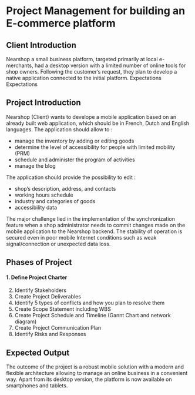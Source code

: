 # Project Management for building an E-commerce platform
## Client Introduction
Nearshop a small business platform, targeted primarily at local e-merchants, had a desktop version with a limited number of online tools for shop owners. Following the customer’s request, they plan to develop a native application connected to the initial platform. Expectations Expectations

## Project Introduction
Nearshop (Client) wants to develope a mobile application based on an already built web application, which should be in French, Dutch and English languages.
The application should allow to :
- manage the inventory by adding or editing goods
- determine the level of accessibility for people with limited mobility (PRM)
- schedule and administer the program of activities
- manage the blog

The application should provide the possibility to edit :
- shop’s description, address, and contacts
- working hours schedule
- industry and categories of goods
- accessibility data

The major challenge lied in the implementation of the synchronization feature when a shop administrator needs to commit changes made on the mobile application to the Nearshop backend. The stability of operation is secured even in poor mobile Internet conditions such as weak signal/connection or unexpected data loss.

## Phases of Project
#### 1. Define Project Charter


2. Identify Stakeholders
3. Create Project Deliverables
4. Identify 5 types of conflicts and how you plan to resolve them
5. Create Scope Statement including WBS
6. Create Project Schedule and Timeline (Gannt Chart and network diagram)
7. Create Project Communication Plan
8. Identify Risks and Responses

## Expected Output
The outcome of the project is a robust mobile solution with a modern and flexible architecture allowing to manage an online business in a convenient way. Apart from its desktop version, the platform is now available on smartphones and tablets.
